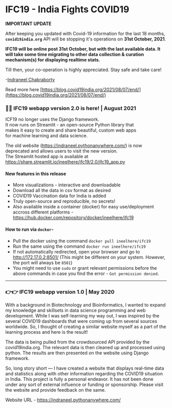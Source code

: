 # IFC19 - India Fights COVID19

**IMPORTANT UPDATE**  

After keeping you updated with Covid-19 information for the last 18 months, **`covid19india.org`** API will be stopping it's operations on **31st October, 2021**.

**IFC19 will be online post 31st October, but with the last available data. It will take some time migrating to other data collection & curation mechanism(s) for displaying realtime stats.**

Till then, your co-operation is highly appreciated. Stay safe and take care! 

-[Indraneel Chakraborty](https://www.linkedin.com/in/indraneelchakraborty/)

Read more here [https://blog.covid19india.org/2021/08/07/end/](https://blog.covid19india.org/2021/08/07/end/)

### 👋👋 IFC19 webapp version 2.0 is here! | August 2021 
ICF19 no longer uses the Django framework. <br>
It now runs on Streamlit - an open-source Python library that <br>
makes it easy to create and share beautiful, custom web apps <br> 
for machine learning and data science.

The old website (https://indraneel.pythonanywhere.com/) is now deprecated and allows users to visit the new version. <br> 
The Streamlit hosted app is available at https://share.streamlit.io/ineelhere/ifc19/2.0/ifc19_app.py

#### New features in this release
* More visualizations - interactive and downloadable
* Download all the data in csv format as desired
* COVID19 Vaccination data for India is added
* Truly open-source and reproducible, no secrets!
* Also available inside a container (docker) for easy use/deployment accross different platforms - https://hub.docker.com/repository/docker/ineelhere/ifc19

#### How to run via `docker`-
* Pull the docker using the command `docker pull ineelhere/ifc19`
* Run the same using the command `docker run ineelhere/ifc19`
* If not automatically redirected, open your browser and go to http://172.17.0.2:8501/ (This might be different on your system. However, the port will always be `8501`)
* You might need to use `sudo` or grant relevant permissions before the above commands in case you find the error - `Got permission denied`.

<hr>

### 👉👉 IFC19 webapp version 1.0 | May 2020
With a background in Biotechnology and Bioinformatics, I wanted to expand my knowledge and skillsets in data science programming and web development. While I was self-learning my way out, I was inspired by the several COVID19 dashboards that were coming up from several sources worldwide. So, I thought of creating a similar website myself as a part of the learning process and here is the result!

The data is being pulled from the crowdsourced API provided by the covid19india.org. The relevant data is then cleaned up and processed using python. The results are then presented on the website using Django framework.

So, long story short — I have created a website that displays real-time data and statistics along with other information regarding the COVID19 situation in India. This project is fully a personal endeavor. It has not been done under any sort of external influence or funding or sponsorship. Please visit the website and provide feedback on the same.

Website URL - https://indraneel.pythonanywhere.com/ 
